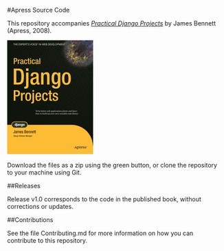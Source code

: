 #Apress Source Code

This repository accompanies [*Practical Django Projects*](http://www.apress.com/9781590599969) by James Bennett (Apress, 2008).

[comment]: #cover
![Cover image](9781590599969.jpg)

Download the files as a zip using the green button, or clone the repository to your machine using Git.

##Releases

Release v1.0 corresponds to the code in the published book, without corrections or updates.

##Contributions

See the file Contributing.md for more information on how you can contribute to this repository.
